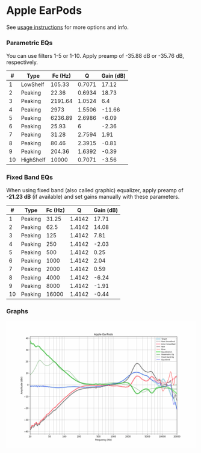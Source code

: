 # Apple EarPods
See [usage instructions](https://github.com/jaakkopasanen/AutoEq#usage) for more options and info.

### Parametric EQs
You can use filters 1-5 or 1-10. Apply preamp of -35.88 dB or -35.76 dB, respectively.

|   # | Type      |   Fc (Hz) |      Q |   Gain (dB) |
|-----|-----------|-----------|--------|-------------|
|   1 | LowShelf  |    105.33 | 0.7071 |       17.12 |
|   2 | Peaking   |     22.36 | 0.6934 |       18.73 |
|   3 | Peaking   |   2191.64 | 1.0524 |        6.4  |
|   4 | Peaking   |   2973    | 1.5506 |      -11.66 |
|   5 | Peaking   |   6236.89 | 2.6986 |       -6.09 |
|   6 | Peaking   |     25.93 | 6      |       -2.36 |
|   7 | Peaking   |     31.28 | 2.7594 |        1.91 |
|   8 | Peaking   |     80.46 | 2.3915 |       -0.81 |
|   9 | Peaking   |    204.36 | 1.6392 |       -0.39 |
|  10 | HighShelf |  10000    | 0.7071 |       -3.56 |

### Fixed Band EQs
When using fixed band (also called graphic) equalizer, apply preamp of **-21.23 dB** (if available) and set gains manually with these parameters.

|   # | Type    |   Fc (Hz) |      Q |   Gain (dB) |
|-----|---------|-----------|--------|-------------|
|   1 | Peaking |     31.25 | 1.4142 |       17.71 |
|   2 | Peaking |     62.5  | 1.4142 |       14.08 |
|   3 | Peaking |    125    | 1.4142 |        7.81 |
|   4 | Peaking |    250    | 1.4142 |       -2.03 |
|   5 | Peaking |    500    | 1.4142 |        0.25 |
|   6 | Peaking |   1000    | 1.4142 |        2.04 |
|   7 | Peaking |   2000    | 1.4142 |        0.59 |
|   8 | Peaking |   4000    | 1.4142 |       -6.24 |
|   9 | Peaking |   8000    | 1.4142 |       -1.91 |
|  10 | Peaking |  16000    | 1.4142 |       -0.44 |

### Graphs
![](./Apple%20EarPods.png)
